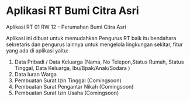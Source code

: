 # Aplikasi RT Bumi Citra Asri
Aplikasi RT 01  RW 12 - Perumahan Bumi Citra Asri

Aplikasi ini dibuat untuk memudahkan Pengurus RT baik itu bendahara sekretaris dan pengurus lainnya untuk mengelola lingkungan sekitar, fitur yang ada di aplikasi yaitu:

1. Data Pribadi / Data Keluarga (Nama, No Telepon,Status Rumah, Status Tinggal, Data Keluarga, Ibu/Bpak/Anak/Sodara )
2. Data Iuran Warga
3. Pembuatan Surat Izin Tinggal (Comingsoon)
4. Pembuatan Surat Pengantar Nikah (Comingsoon)
5. Pembuatan Surat Izin Usaha (Comingsoon)
